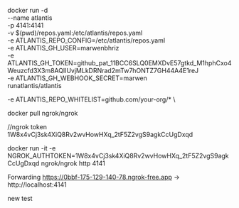 docker run -d \
  --name atlantis \
  -p 4141:4141 \
  -v $(pwd)/repos.yaml:/etc/atlantis/repos.yaml \
  -e ATLANTIS_REPO_CONFIG=/etc/atlantis/repos.yaml \
  -e ATLANTIS_GH_USER=marwenbhriz \
  -e ATLANTIS_GH_TOKEN=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 \
  -e ATLANTIS_GH_WEBHOOK_SECRET=marwen \
  runatlantis/atlantis

  -e ATLANTIS_REPO_WHITELIST=github.com/your-org/* \


docker pull ngrok/ngrok


//ngrok token
1W8x4vCj3sk4XiQ8Rv2wvHowHXq_2tF5Z2vgS9agkCcUgDxqd

docker run -it -e NGROK_AUTHTOKEN=1W8x4vCj3sk4XiQ8Rv2wvHowHXq_2tF5Z2vgS9agkCcUgDxqd ngrok/ngrok http 4141

Forwarding                    https://0bbf-175-129-140-78.ngrok-free.app -> http://localhost:4141    


new test
